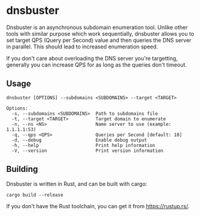 # dnsbuster

Dnsbuster is an asynchronous subdomain enumeration tool. Unlike other tools with similar purpose which work sequentially, dnsbuster allows you to set target QPS (Query per Second) value and then queries the DNS server in parallel. This should lead to increased enumeration speed.

If you don't care about overloading the DNS server you're targetting, generally you can increase QPS for as long as the queries don't timeout.

## Usage

```
dnsbuster [OPTIONS] --subdomains <SUBDOMAINS> --target <TARGET>

Options:
  -s, --subdomains <SUBDOMAINS>  Path to subdomains file
  -t, --target <TARGET>          Target domain to enumerate
  -n, --ns <NS>                  Name server to use (example: 1.1.1.1:53)
  -q, --qps <QPS>                Queries per Second [default: 10]
  -d, --debug                    Enable debug output
  -h, --help                     Print help information
  -V, --version                  Print version information
```

## Building

Dnsbuster is written in Rust, and can be built with cargo:

```
cargo build --release
```

If you don't have the Rust toolchain, you can get it from https://rustup.rs/.
